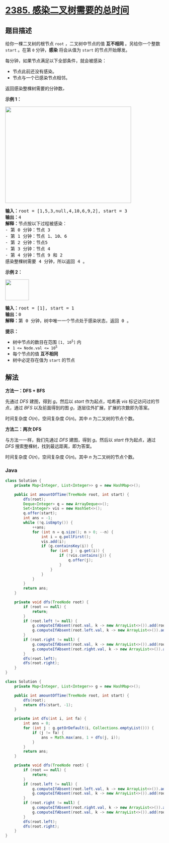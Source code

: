 # [2385. 感染二叉树需要的总时间](https://leetcode.cn/problems/amount-of-time-for-binary-tree-to-be-infected)

## 题目描述

<p>给你一棵二叉树的根节点 <code>root</code> ，二叉树中节点的值 <strong>互不相同</strong> 。另给你一个整数 <code>start</code> 。在第 <code>0</code> 分钟，<strong>感染</strong> 将会从值为 <code>start</code> 的节点开始爆发。</p>

<p>每分钟，如果节点满足以下全部条件，就会被感染：</p>

<ul>
	<li>节点此前还没有感染。</li>
	<li>节点与一个已感染节点相邻。</li>
</ul>

<p>返回感染整棵树需要的分钟数<em>。</em></p>

<p><strong>示例 1：</strong></p>
<img alt="" src="https://fastly.jsdelivr.net/gh/doocs/leetcode@main/solution/2300-2399/2385.Amount%20of%20Time%20for%20Binary%20Tree%20to%20Be%20Infected/images/image-20220625231744-1.png" style="width: 400px; height: 306px;">
<pre><strong>输入：</strong>root = [1,5,3,null,4,10,6,9,2], start = 3
<strong>输出：</strong>4
<strong>解释：</strong>节点按以下过程被感染：
- 第 0 分钟：节点 3
- 第 1 分钟：节点 1、10、6
- 第 2 分钟：节点5
- 第 3 分钟：节点 4
- 第 4 分钟：节点 9 和 2
感染整棵树需要 4 分钟，所以返回 4 。
</pre>

<p><strong>示例 2：</strong></p>
<img alt="" src="https://fastly.jsdelivr.net/gh/doocs/leetcode@main/solution/2300-2399/2385.Amount%20of%20Time%20for%20Binary%20Tree%20to%20Be%20Infected/images/image-20220625231812-2.png" style="width: 75px; height: 66px;">
<pre><strong>输入：</strong>root = [1], start = 1
<strong>输出：</strong>0
<strong>解释：</strong>第 0 分钟，树中唯一一个节点处于感染状态，返回 0 。
</pre>

<p><strong>提示：</strong></p>

<ul>
	<li>树中节点的数目在范围 <code>[1, 10<sup>5</sup>]</code> 内</li>
	<li><code>1 &lt;= Node.val &lt;= 10<sup>5</sup></code></li>
	<li>每个节点的值 <strong>互不相同</strong></li>
	<li>树中必定存在值为 <code>start</code> 的节点</li>
</ul>

## 解法

**方法一：DFS + BFS**

先通过 $DFS$ 建图，得到 $g$。然后以 $start$ 作为起点，哈希表 $vis$ 标记访问过的节点，通过 $BFS$ 以及前面得到的图 $g$，逐层往外扩展，扩展的次数即为答案。

时间复杂度 $O(n)$，空间复杂度 $O(n)$。其中 $n$ 为二叉树的节点个数。

**方法二：两次 DFS**

与方法一一样，我们先通过 $DFS$ 建图，得到 $g$。然后以 $start$ 作为起点，通过 $DFS$ 搜索整棵树，找到最远距离，即为答案。

时间复杂度 $O(n)$，空间复杂度 $O(n)$。其中 $n$ 为二叉树的节点个数。

### **Java**

```java
class Solution {
    private Map<Integer, List<Integer>> g = new HashMap<>();

    public int amountOfTime(TreeNode root, int start) {
        dfs(root);
        Deque<Integer> q = new ArrayDeque<>();
        Set<Integer> vis = new HashSet<>();
        q.offer(start);
        int ans = -1;
        while (!q.isEmpty()) {
            ++ans;
            for (int n = q.size(); n > 0; --n) {
                int i = q.pollFirst();
                vis.add(i);
                if (g.containsKey(i)) {
                    for (int j : g.get(i)) {
                        if (!vis.contains(j)) {
                            q.offer(j);
                        }
                    }
                }
            }
        }
        return ans;
    }

    private void dfs(TreeNode root) {
        if (root == null) {
            return;
        }
        if (root.left != null) {
            g.computeIfAbsent(root.val, k -> new ArrayList<>()).add(root.left.val);
            g.computeIfAbsent(root.left.val, k -> new ArrayList<>()).add(root.val);
        }
        if (root.right != null) {
            g.computeIfAbsent(root.val, k -> new ArrayList<>()).add(root.right.val);
            g.computeIfAbsent(root.right.val, k -> new ArrayList<>()).add(root.val);
        }
        dfs(root.left);
        dfs(root.right);
    }
}
```

```java
class Solution {
    private Map<Integer, List<Integer>> g = new HashMap<>();

    public int amountOfTime(TreeNode root, int start) {
        dfs(root);
        return dfs(start, -1);
    }

    private int dfs(int i, int fa) {
        int ans = 0;
        for (int j : g.getOrDefault(i, Collections.emptyList())) {
            if (j != fa) {
                ans = Math.max(ans, 1 + dfs(j, i));
            }
        }
        return ans;
    }

    private void dfs(TreeNode root) {
        if (root == null) {
            return;
        }
        if (root.left != null) {
            g.computeIfAbsent(root.left.val, k -> new ArrayList<>()).add(root.val);
            g.computeIfAbsent(root.val, k -> new ArrayList<>()).add(root.left.val);
        }
        if (root.right != null) {
            g.computeIfAbsent(root.right.val, k -> new ArrayList<>()).add(root.val);
            g.computeIfAbsent(root.val, k -> new ArrayList<>()).add(root.right.val);
        }
        dfs(root.left);
        dfs(root.right);
    }
}
```
